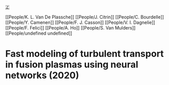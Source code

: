 [🇿](zotero://select/groups/5362326/items/3VFLNCGN)

[[People/K. L. Van De Plassche]] [[People/J. Citrin]] [[People/C. Bourdelle]] [[People/Y. Camenen]] [[People/F. J. Casson]] [[People/V. I. Dagnelie]] [[People/F. Felici]] [[People/A. Ho]] [[People/S. Van Mulders]] [[People/undefined undefined]] 
# Fast modeling of turbulent transport in fusion plasmas using neural networks (2020)

